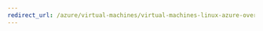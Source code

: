 ```yaml
---
redirect_url: /azure/virtual-machines/virtual-machines-linux-azure-overview?toc=%2fazure%2fvirtual-machines%2flinux%2ftoc.json
---
```


